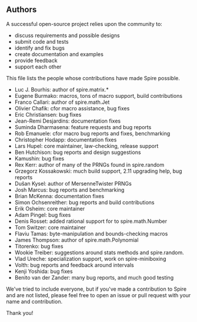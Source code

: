 ## Authors

A successful open-source project relies upon the community to:

* discuss requirements and possible designs
* submit code and tests
* identify and fix bugs
* create documentation and examples
* provide feedback
* support each other

This file lists the people whose contributions have made Spire
possible.

* Luc J. Bourhis: author of spire.matrix.*
* Eugene Burmako: macros, tons of macro support, build contributions
* Franco Callari: author of spire.math.Jet
* Olivier Chafik: cfor macro assistance, bug fixes
* Eric Christiansen: bug fixes
* Jean-Remi Desjardins: documentation fixes
* Suminda Dharmasena: feature requests and bug reports
* Rob Emanuele: cfor macro bug reports and fixes, benchmarking
* Christopher Hodapp: documentation fixes
* Lars Hupel: core maintainer, law-checking, release support
* Ben Hutchison: bug reports and design suggestions
* Kamushin: bug fixes
* Rex Kerr: author of many of the PRNGs found in spire.random
* Grzegorz Kossakowski: much build support, 2.11 upgrading help, bug reports
* Dušan Kysel: author of MersenneTwister PRNGs
* Josh Marcus: bug reports and benchmarking
* Brian McKenna: documentation fixes
* Simon Ochsenreither: bug reports and build contributions
* Erik Osheim: core maintainer
* Adam Pingel: bug fixes
* Denis Rosset: added rational support for to spire.math.Number
* Tom Switzer: core maintainer
* Flaviu Tamas: byte-manipulation and bounds-checking macros
* James Thompson: author of spire.math.Polynomial
* Titorenko: bug fixes
* Wookie Treiber: suggestions around stats methods and spire.random.
* Vlad Ureche: specialization support, work on spire-miniboxing
* Volth: bug reports and feedback around intervals
* Kenji Yoshida: bug fixes
* Benito van der Zander: many bug reports, and much good testing

We've tried to include everyone, but if you've made a contribution to
Spire and are not listed, please feel free to open an issue or pull
request with your name and contribution.

Thank you!
